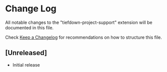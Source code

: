 # Change Log

All notable changes to the "tiefdown-project-support" extension will be documented in this file.

Check [Keep a Changelog](http://keepachangelog.com/) for recommendations on how to structure this file.

## [Unreleased]

- Initial release